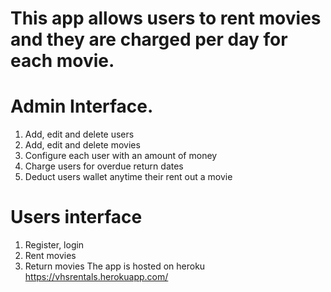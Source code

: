 # This app allows users to rent movies and they are charged per day for each movie.
# Admin Interface.
1. Add, edit and delete users
2. Add, edit and delete movies
3. Configure each user with an amount of money
4. Charge users for overdue return dates
5. Deduct users wallet anytime their rent out a movie
# Users interface
1. Register, login
2. Rent movies
3. Return movies
The app is hosted on heroku https://vhsrentals.herokuapp.com/
